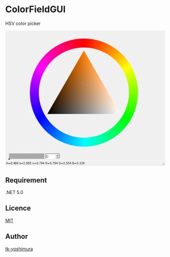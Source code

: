 # ColorFieldGUI
 HSV color picker
 
![HSV color picker](https://github.com/tk-yoshimura/ColorFieldGUI/blob/main/hsv_colorpicker.png)
 
## Requirement
 .NET 5.0

## Licence
[MIT](https://github.com/tk-yoshimura/ColorFieldGUI/blob/main/LICENSE)

## Author

[tk-yoshimura](https://github.com/tk-yoshimura)
